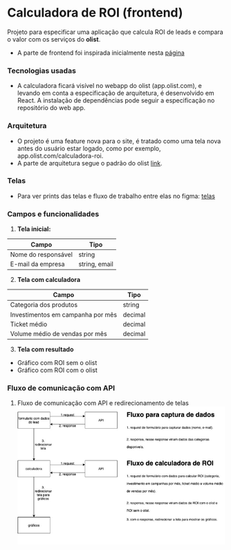 # Calculadora de ROI (frontend)
Projeto para especificar uma aplicação que calcula ROI de leads e compara o valor com os serviços do **olist**.

* A parte de frontend foi inspirada inicialmente nesta [página](https://olist.com/solucoes/como-comecar-a-vender/)

### Tecnologias usadas
* A calculadora ficará visível no webapp do olist (app.olist.com), e levando em conta a especificação de arquitetura, é desenvolvido em React. A instalação de dependências pode seguir a especificação no repositório do web app.

### Arquitetura
* O projeto é uma feature nova para o site, é tratado como uma tela nova antes do usuário estar logado, como por exemplo, app.olist.com/calculadora-roi.
* A parte de arquitetura segue o padrão do olist [link](https://jira-olist.atlassian.net/wiki/spaces/OP/pages/635895809/Arquitetura+de+front+do+olist).

### Telas

* Para ver prints das telas e fluxo de trabalho entre elas no figma:
[telas](https://www.figma.com/proto/yMvQvtLgKBqELgwjMttYGH/calculadora-roi-frontend?node-id=33%3A2&scaling=min-zoom)

### Campos e funcionalidades
1. **Tela inicial:**

Campo | Tipo
--- | ---
Nome do responsável | string
E-mail da empresa | string, email

2. **Tela com calculadora**

Campo | Tipo
--- | ---
Categoria dos produtos | string
Investimentos em campanha por mês | decimal
Ticket médio | decimal
Volume médio de vendas por mês | decimal

3. **Tela com resultado**
* Gráfico com ROI sem o olist
* Gráfico com ROI com o olist

### Fluxo de comunicação com API
1. Fluxo de comunicação com API e redirecionamento de telas
![](images/calculadora-roi-frontend.jpg)
